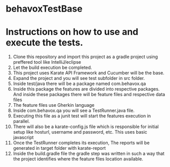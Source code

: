 # behavoxTestBase
# Instructions on how to use and execute the tests.

1. Clone this repository and import this project as a gradle project using preffered tool like IntelliJ/eclipse
2. Let the build execution be completed.
3. This project uses Karate API Framework and Cucumber will be the base.
4. Expand the project and you will see test subfolder in src folder.
5. Inside test/java there will be a package named com.behavox.qa
6. Inside this package the features are divided into respective packages.
   And inside these packages there will be feature files and respective data files
7. The feature files use Gherkin language
8. Inside com.behavox.qa you will see a TestRunner.java file.
9. Executing this file as a junit test will start the features execution in parallel.
10. There will also be a karate-config.js file which is responsible for initial setup like hosturl, username and password, etc.
    This uses basic javascript
11. Once the TestRunner completes its execution, The reports will be generated in target folder with karate-report
12. Inside the build.gradle file the gradle step was written in such a way that the project identifies where the feature files location available.